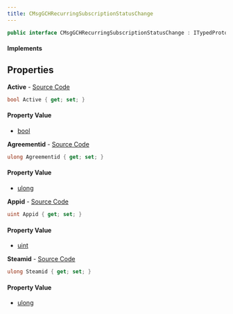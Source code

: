 ```yaml
---
title: CMsgGCHRecurringSubscriptionStatusChange
---
```


```csharp
public interface CMsgGCHRecurringSubscriptionStatusChange : ITypedProtobuf<CMsgGCHRecurringSubscriptionStatusChange>, INativeHandle
```

#### Implements

## Properties

**Active** - [Source Code](https://github.com/swiftly-solution/swiftlys2/blob/master/managed/src/SwiftlyS2.Generated/Protobufs/Interfaces/CMsgGCHRecurringSubscriptionStatusChange.cs#L22)

```csharp
bool Active { get; set; }
```

#### Property Value

- [bool](https://learn.microsoft.com/dotnet/api/system.boolean)

**Agreementid** - [Source Code](https://github.com/swiftly-solution/swiftlys2/blob/master/managed/src/SwiftlyS2.Generated/Protobufs/Interfaces/CMsgGCHRecurringSubscriptionStatusChange.cs#L19)

```csharp
ulong Agreementid { get; set; }
```

#### Property Value

- [ulong](https://learn.microsoft.com/dotnet/api/system.uint64)

**Appid** - [Source Code](https://github.com/swiftly-solution/swiftlys2/blob/master/managed/src/SwiftlyS2.Generated/Protobufs/Interfaces/CMsgGCHRecurringSubscriptionStatusChange.cs#L16)

```csharp
uint Appid { get; set; }
```

#### Property Value

- [uint](https://learn.microsoft.com/dotnet/api/system.uint32)

**Steamid** - [Source Code](https://github.com/swiftly-solution/swiftlys2/blob/master/managed/src/SwiftlyS2.Generated/Protobufs/Interfaces/CMsgGCHRecurringSubscriptionStatusChange.cs#L13)

```csharp
ulong Steamid { get; set; }
```

#### Property Value

- [ulong](https://learn.microsoft.com/dotnet/api/system.uint64)

